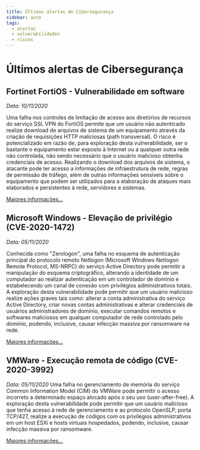 ```yaml
---
title: Últimas alertas de Cibersegurança
sidebar: auto
tags:
  - alertas
  - vulnerabilidades
  - riscos
---
```


<card> </card>

# Últimos alertas de Cibersegurança

## Fortinet FortiOS - Vulnerabilidade em software 
*Data: 10/11/2020*

Uma falha nos controles de limitação de acesso aos diretórios de recursos do serviço SSL VPN do FortiOS permite que um usuário não autenticado realize download de arquivos de sistema de um equipamento através da criação de requisições HTTP maliciosas (path transversal). O risco é potencializado em razão de, para exploração desta vulnerabilidade, ser o bastante o equipamento estar exposto à Internet ou a qualquer outra rede não controlada, não sendo necessário que o usuário malicioso obtenha credenciais de acesso. Realizando o download dos arquivos de sistema, o atacante pode ter acesso a informações de infraestrutura de rede, regras de permissão de tráfego, além de outras informações sensíveis sobre o equipamento que podem ser utilizados para a elaboração de ataques mais elaborados e persistentes à rede, servidores e sistemas.

[Maiores informações...](https://cve.mitre.org/cgi-bin/cvename.cgi?name=CVE-2018-13379)

## Microsoft Windows - Elevação de privilégio (CVE-2020-1472)
*Data: 05/11/2020*

Conhecida como "Zerologon", uma falha no esquema de autenticação principal do protocolo remoto Netlogon (Microsoft Windows Netlogon Remote Protocol, MS-NRPC) do serviço Active Directory pode permitir a manipulação do esquema criptográfico, alterando a identidade de um computador ao realizar autenticação em um controlador de domínio e estabelecendo um canal de conexão com privilégios administrativos totais. A exploração desta vulnerabilidade pode permitir que um usuário malicioso realize ações graves tais como: alterar a conta administrativa do serviço Active Directory, criar novas contas administrativas e alterar credenciais de usuários administradores de domínio, executar comandos remotos e softwares maliciosos em qualquer computador de rede controlado pelo domínio, podendo, inclusive, causar infecção massiva por ransomware na rede.

[Maiores informações...](https://msrc.microsoft.com/update-guide/en-US/vulnerability/CVE-2020-1472)

##  VMWare - Execução remota de código (CVE-2020-3992)
*Data: 05/11/2020*
Uma falha no gerenciamento de memória do serviço Common Information Model (CIM) do VMWare pode permitir o acesso incorreto a determinado espaço alocado após o seu uso (user-after-free). A exploração desta vulnerabilidade pode permitir que um usuário malicioso que tenha acesso à rede de gerenciamento e ao protocolo OpenSLP, porta TCP/427, realize a execução de códigos com os privilégios administrativos em um host ESXi e hosts virtuais hospedados, podendo, inclusive, causar infecção massiva por ransomware.

[Maiores informações...](https://www.vmware.com/security/advisories/VMSA-2020-0023.html)

